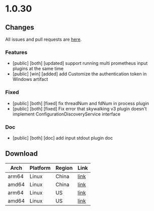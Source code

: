 # 1.0.30
## Changes
All issues and pull requests are [here](https://github.com/alibaba/ilogtail/milestone/4).
### Features
- [public] [both] [updated] support running multi prometheus input plugins at the same time
- [public] [win] [added] add Customize the authentication token in Windows artifact
### Fixed
- [public] [both] [fixed] fix threadNum and fdNum in process plugin
- [public] [both] [fixed] Fix error that skywalking v3 plugin doesn't implement ConfigurationDiscoveryService interface
### Doc
- [public] [both] [doc] add input stdout plugin doc
## Download
| Arch| Platform| Region| Link|
|  ----  | ----  | ----  | ----  |
|arm64|Linux|China|[link](http://logtail-release-cn-hangzhou.oss-cn-hangzhou.aliyuncs.com/linux64/1.0.30/aarch64/logtail-linux64.tar.gz)|
|amd64|Linux|China|[link](http://logtail-release-cn-hangzhou.oss-cn-hangzhou.aliyuncs.com/linux64/1.0.30/x86_64/logtail-linux64.tar.gz)
|arm64|Linux|US|[link](http://logtail-release-us-west-1.oss-us-west-1.aliyuncs.com/linux64/1.0.30/aarch64/logtail-linux64.tar.gz)
|amd64|Linux|US|[link](http://logtail-release-us-west-1.oss-us-west-1.aliyuncs.com/linux64/1.0.30/x86_64/logtail-linux64.tar.gz)
